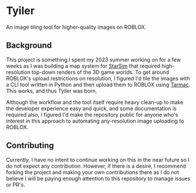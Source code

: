 # Tyiler
An image tiling tool for higher-quality images on ROBLOX.

## Background
This project is something I spent my 2023 summer working on for a few weeks as I was building a map system for [StarSim](https://www.roblox.com/groups/6896773/StarSim-Community-Hub#!/about) that required high-resolution top-down renders of the 3D game worlds.
To get around ROBLOX's upload restrictions on resolution, I figured I'd tile the images with a CLI tool written in Python and then upload them to ROBLOX using [Tarmac](https://github.com/Roblox/tarmac).
This works, and thus Tyiler was born.

Although the workflow and the tool itself require heavy clean-up to make the developer experience easy and quick, and some documentation is required also, I figured I'd make the repository public for anyone who's interest in this approach to automating any-resolution image uploading to ROBLOX.

## Contributing
Currently, I have no intent to continue working on this in the near future so I do not expect any contribution.
However, if there is a desire, I recommend forking the project and making your own contributions there as I do not believe I will be paying enough attention to this repository to manage issues or PR's.
